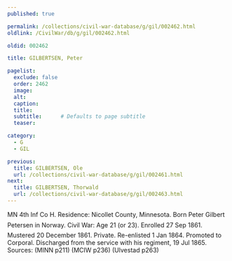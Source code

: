 ```yaml
---
published: true

permalink: /collections/civil-war-database/g/gil/002462.html
oldlink: /CivilWar/db/g/gil/002462.html

oldid: 002462

title: GILBERTSEN, Peter

pagelist:
  exclude: false
  order: 2462
  image: 
  alt:
  caption:
  title:
  subtitle:      # Defaults to page subtitle
  teaser:

category: 
  - G 
  - GIL

previous:
  title: GILBERTSEN, Ole
  url: /collections/civil-war-database/g/gil/002461.html  
next:
  title: GILBERTSEN, Thorwald
  url: /collections/civil-war-database/g/gil/002463.html   
---
```

MN 4th Inf Co H. Residence: Nicollet County, Minnesota. Born &#147;Peter Gilbert Petersen&#148; in Norway. Civil War: Age 21 (or 23). Enrolled 27 Sep 1861. Mustered 20 December 1861. Private. Re-enlisted 1 Jan 1864. Promoted to Corporal. Discharged from the service with his regiment, 19 Jul 1865. Sources: (MINN p211) (MCIW p236) (Ulvestad p263)